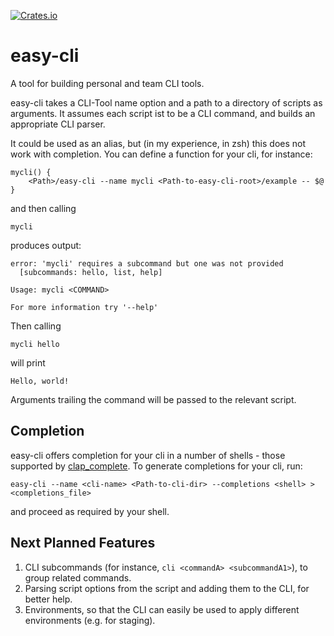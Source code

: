 [![Crates.io](https://img.shields.io/crates/v/easy-cli.svg)](https://crates.io/crates/easy-cli)
# easy-cli
A tool for building personal and team CLI tools.

easy-cli takes a CLI-Tool name option and a path to a directory of scripts as arguments. It assumes each script ist to be a CLI command, and builds an appropriate CLI parser.

It could be used as an alias, but (in my experience, in zsh) this does not work with completion. You can define a function for your cli, for instance:

```
mycli() {
    <Path>/easy-cli --name mycli <Path-to-easy-cli-root>/example -- $@
}
```
and then calling
```
mycli
```
produces output: 
```
error: 'mycli' requires a subcommand but one was not provided
  [subcommands: hello, list, help]

Usage: mycli <COMMAND>

For more information try '--help'
```
Then calling
```
mycli hello
```
will print
```
Hello, world!
```
Arguments trailing the command will be passed to the relevant script.

## Completion

easy-cli offers completion for your cli in a number of shells - those supported by [clap_complete](https://crates.io/crates/clap_complete). To generate completions for your cli, run:

```
easy-cli --name <cli-name> <Path-to-cli-dir> --completions <shell> > <completions_file>
```
and proceed as required by your shell.
## Next Planned Features

1. CLI subcommands (for instance, ```cli <commandA> <subcommandA1>```), to group related commands.
1. Parsing script options from the script and adding them to the CLI, for better help.
1. Environments, so that the CLI can easily be used to apply different environments (e.g. for staging).